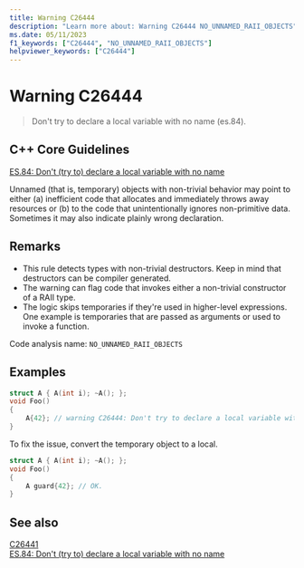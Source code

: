 ```yaml
---
title: Warning C26444
description: "Learn more about: Warning C26444 NO_UNNAMED_RAII_OBJECTS"
ms.date: 05/11/2023
f1_keywords: ["C26444", "NO_UNNAMED_RAII_OBJECTS"]
helpviewer_keywords: ["C26444"]
---
```

# Warning C26444

> Don't try to declare a local variable with no name (es.84).

## C++ Core Guidelines

[ES.84: Don't (try to) declare a local variable with no name](https://isocpp.github.io/CppCoreGuidelines/CppCoreGuidelines#Res-noname)

Unnamed (that is, temporary) objects with non-trivial behavior may point to either (a) inefficient code that allocates and immediately throws away resources or (b) to the code that unintentionally ignores non-primitive data. Sometimes it may also indicate plainly wrong declaration.

## Remarks

- This rule detects types with non-trivial destructors. Keep in mind that destructors can be compiler generated.
- The warning can flag code that invokes either a non-trivial constructor of a RAII type.
- The logic skips temporaries if they're used in higher-level expressions. One example is temporaries that are passed as arguments or used to invoke a function.

Code analysis name: `NO_UNNAMED_RAII_OBJECTS`

## Examples

```cpp
struct A { A(int i); ~A(); };
void Foo()
{
    A{42}; // warning C26444: Don't try to declare a local variable with no name (es.84).
}
```

To fix the issue, convert the temporary object to a local.

```cpp
struct A { A(int i); ~A(); };
void Foo()
{
    A guard{42}; // OK.
}
```

## See also

[C26441](C26441.md)\
[ES.84: Don't (try to) declare a local variable with no name](https://isocpp.github.io/CppCoreGuidelines/CppCoreGuidelines#Res-noname)
